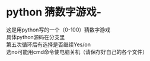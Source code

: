 # python 猜数字游戏-
这是用python写的一个（0-100）猜数字游戏<br/>
具体python源码在分支里<br/>
第五次循环后有选择是否继续Yes/on<br/>
选no可能用cmd命令使电脑关机（请保存好自己的各个文件）<br/>
